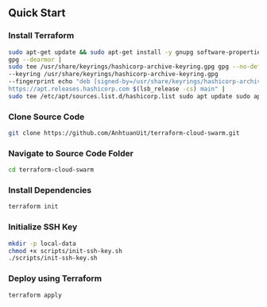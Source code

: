 ## Quick Start

### Install Terraform

```bash
sudo apt-get update && sudo apt-get install -y gnupg software-properties-common wget -O- https://apt.releases.hashicorp.com/gpg |
gpg --dearmor |
sudo tee /usr/share/keyrings/hashicorp-archive-keyring.gpg gpg --no-default-keyring
--keyring /usr/share/keyrings/hashicorp-archive-keyring.gpg
--fingerprint echo "deb [signed-by=/usr/share/keyrings/hashicorp-archive-keyring.gpg]
https://apt.releases.hashicorp.com $(lsb_release -cs) main" |
sudo tee /etc/apt/sources.list.d/hashicorp.list sudo apt update sudo apt-get install terraform
```

### Clone Source Code

```bash
git clone https://github.com/AnhtuanUit/terraform-cloud-swarm.git
```

### Navigate to Source Code Folder

```bash
cd terraform-cloud-swarm
```

### Install Dependencies

```bash
terraform init
```

### Initialize SSH Key

```bash
mkdir -p local-data
chmod +x scripts/init-ssh-key.sh
./scripts/init-ssh-key.sh
```

### Deploy using Terraform

```bash
terraform apply
```
```
